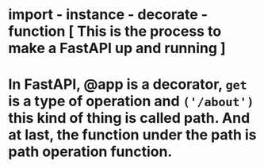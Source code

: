 # import - instance - decorate - function [ This is the process to make a FastAPI up and running ]

# In FastAPI, @app is a decorator, `get` is a type of operation and `('/about')` this kind of thing is called path. And at last, the function under the path is path operation function.